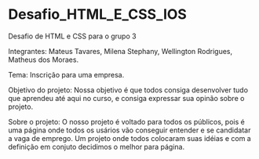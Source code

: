 # Desafio_HTML_E_CSS_IOS
Desafio de HTML e CSS para o grupo 3

Integrantes: Mateus Tavares, Milena Stephany, Wellington Rodrigues, Matheus dos Moraes.

Tema: Inscrição para uma empresa.

Objetivo do projeto: Nossa objetivo é que todos consiga desenvolver tudo que aprendeu até aqui no curso, e consiga expressar sua opinão sobre o projeto. 

Sobre o projeto: O nosso projeto é voltado para todos os públicos, pois é uma página onde todos os usários vão conseguir entender e se candidatar a vaga de emprego. Um projeto onde todos colocaram suas idéias e com a definição em conjuto decidimos o melhor para página. 
